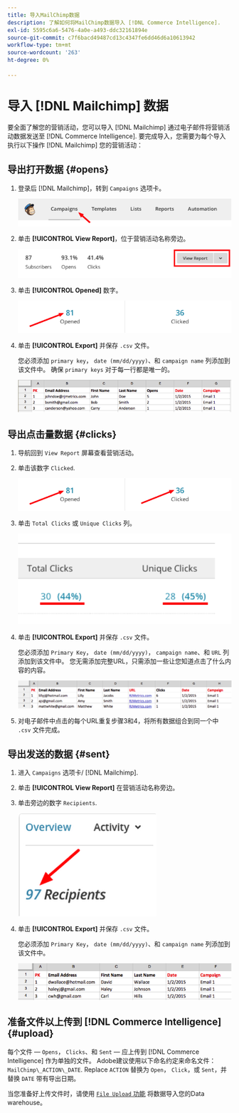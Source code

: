 ```yaml
---
title: 导入MailChimp数据
description: 了解如何将MailChimp数据导入 [!DNL Commerce Intelligence].
exl-id: 5595c6a6-5476-4a0e-a493-ddc32161894e
source-git-commit: c7f6bacd49487cd13c4347fe6dd46d6a10613942
workflow-type: tm+mt
source-wordcount: '263'
ht-degree: 0%

---
```


# 导入 [!DNL Mailchimp] 数据

要全面了解您的营销活动，您可以导入 [!DNL Mailchimp] 通过电子邮件将营销活动数据发送至 [!DNL Commerce Intelligence]. 要完成导入，您需要为每个导入执行以下操作 [!DNL Mailchimp] 您的营销活动：

## 导出打开数据 {#opens}

1. 登录后 [!DNL Mailchimp]，转到 `Campaigns` 选项卡。

   ![导入mailchimp 1](../../../assets/import-mailchimp-1.png)

1. 单击 **[!UICONTROL View Report]**，位于营销活动名称旁边。

   ![导入mailchimp 2](../../../assets/import-mailchimp-2.png)

1. 单击 **[!UICONTROL Opened]** 数字。

   ![导入mailchimp 3](../../../assets/import-mailchimp-3.png)

1. 单击 **[!UICONTROL Export]** 并保存 `.csv` 文件。

   您必须添加 `primary key`， `date (mm/dd/yyyy)`、和 `campaign name` 列添加到该文件中。 确保 `primary keys` 对于每一行都是唯一的。

   ![导入mailchimp 4](../../../assets/import-mailchimp-4.png)

## 导出点击量数据 {#clicks}

1. 导航回到 `View Report` 屏幕查看营销活动。

1. 单击该数字 `Clicked`.

   ![导入mailchimp 5](../../../assets/import-mailchimp-5.png)

1. 单击 `Total Clicks` 或 `Unique Clicks` 列。

   ![导入mailchimp 6](../../../assets/import-mailchimp-6.png)

1. 单击 **[!UICONTROL Export]** 并保存 `.csv` 文件。

   您必须添加 `Primary Key`， `date (mm/dd/yyyy)`， `campaign name`、和 `URL` 列添加到该文件中。 您无需添加完整URL，只需添加一些让您知道点击了什么内容的内容。

   ![导入mailchimp 7](../../../assets/import-mailchimp-7.png)

1. 对电子邮件中点击的每个URL重复步骤3和4，将所有数据组合到同一个中 `.csv` 文件完成。

## 导出发送的数据 {#sent}

1. 进入 `Campaigns` 选项卡/ [!DNL Mailchimp].

1. 单击 **[!UICONTROL View Report]** 在营销活动名称旁边。

1. 单击旁边的数字 `Recipients`.

   ![导入mailchimp 8](../../../assets/import-mailchimp-8.png)

1. 单击 **[!UICONTROL Export]** 并保存 `.csv` 文件。

   您必须添加 `Primary Key`， `date (mm/dd/yyyy)`、和 `campaign name` 列添加到该文件中。

   ![导入mailchimp 9](../../../assets/import-mailchimp-9.png)

## 准备文件以上传到 [!DNL Commerce Intelligence] {#upload}

每个文件 —  `Opens`， `Clicks`、和 `Sent`  — 应上传到 [!DNL Commerce Intelligence] 作为单独的文件。 Adobe建议使用以下命名约定来命名文件： `MailChimp\_ACTION\_DATE`. Replace `ACTION` 替换为 `Open`， `Click`，或 `Sent`，并替换 `DATE` 带有导出日期。

当您准备好上传文件时，请使用 [`File Upload` 功能](../connecting-data/using-file-uploader.md) 将数据导入您的Data warehouse。
